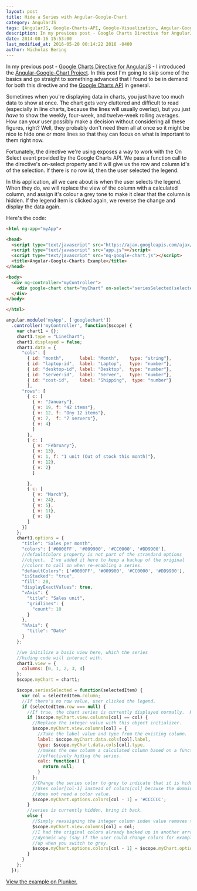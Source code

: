 ```yaml
---
layout: post
title: Hide a Series with Angular-Google-Chart
category: AngularJS
tags: [AngularJS, Google-Charts-API, Google-Visualization, Angular-Google-Chart]
description: In my previous post - Google Charts Directive for AngularJS - I introduced the Angular-Google-Chart Project.  In this post I'm going to skip some of the basics and go straight to something advanced that I found to be in demand for both this directive and the Google Charts API in general.
date: 2014-08-16 15:53:00
last_modified_at: 2016-05-20 00:14:22 2016 -0400
author: Nicholas Bering
---
```

In my previous post - <a class="tracked" href="{% post_url 2014-08-14-angular-google-chart %}">Google Charts Directive for AngularJS</a> - I introduced
the <a class="tracked" href="https://github.com/angular-google-chart/angular-google-chart/">Angular-Google-Chart Project</a>.  In this post I'm going to skip some of
the basics and go straight to something advanced that I found to be in demand
for both this directive and the <a class="tracked" href="https://developers.google.com/chart/">Google Charts API</a> in general.

Sometimes when you're displaying data in charts, you just have too much data to
show at once.  The chart gets very cluttered and difficult to read (especially
in line charts, because the lines will usually overlap), but you just *have* to
show the weekly, four-week, and twelve-week rolling averages.  How can your user
possibly make a decision without considering all these figures, right?  Well,
they probably don't need them all at once so it might be nice to hide one or
more lines so that they can focus on what is important to them right now.

Fortunately, the directive we're using exposes a way to work with the On Select
event provided by the Google Charts API.  We pass a function call to the
directive's on-select property and it will give us the row and column id's of
the selection.  If there is no row id, then the user selected the legend.

In this application, all we care about is when the user selects the legend.
When they do, we will replace the view of the column with a calculated column,
and assign it's colour a grey tone to make it clear that the column is hidden.
If the legend item is clicked again, we reverse the change and display the data
again.

Here's the code:

```html
<html ng-app="myApp">

<head>
  <script type="text/javascript" src="https://ajax.googleapis.com/ajax/libs/angularjs/1.3.0-beta.18/angular.js"></script>
  <script type="text/javascript" src="app.js"></script>
  <script type="text/javascript" src="ng-google-chart.js"></script>
  <title>Angular-Google-Charts Example</title>
</head>

<body>
  <div ng-controller="myController">
    <div google-chart chart="myChart" on-select="seriesSelected(selectedItem)"></div>
  </div>
</body>

</html>
```

```js
angular.module('myApp', ['googlechart'])
  .controller('myController', function($scope) {
    var chart1 = {};
    chart1.type = "LineChart";
    chart1.displayed = false;
    chart1.data = {
      "cols": [
        { id: "month",      label: "Month",    type: "string"},
        { id: "laptop-id",  label: "Laptop",   type: "number"},
        { id: "desktop-id", label: "Desktop",  type: "number"},
        { id: "server-id",  label: "Server",   type: "number"},
        { id: "cost-id",    label: "Shipping",  type: "number"}
        ],
      "rows": [
        { c: [
          { v: "January"},
          { v: 19, f: "42 items"},
          { v: 12, f: "Ony 12 items"},
          { v: 7,  f: "7 servers"},
          { v: 4}
          ]
        },
        { c: [
          { v: "February"},
          { v: 13},
          { v: 1, f: "1 unit (Out of stock this month)"},
          { v: 12},
          { v: 2}
          ]

        },
        { c: [
          { v: "March"},
          { v: 24},
          { v: 5},
          { v: 11},
          { v: 6}
        ]
      }]
    };
    chart1.options = {
      "title": "Sales per month",
      "colors": ['#0000FF', '#009900', '#CC0000', '#DD9900'],
      //defaultColors property is not part of the strandard options
      //object.  I've added it here to keep a backup of the original
      //colors to call on when re-enabling a series.
      "defaultColors": ['#0000FF', '#009900', '#CC0000', '#DD9900'],
      "isStacked": "true",
      "fill": 20,
      "displayExactValues": true,
      "vAxis": {
        "title": "Sales unit",
        "gridlines": {
          "count": 10
        }
      },
      "hAxis": {
        "title": "Date"
      }
    };

    //we initilize a basic view here, which the series
    //hiding code will interact with.
    chart1.view = {
      columns: [0, 1, 2, 3, 4]
    };
    $scope.myChart = chart1;

    $scope.seriesSelected = function(selectedItem) {
      var col = selectedItem.column;
      //If there's no row value, user clicked the legend.
      if (selectedItem.row === null) {
        //If true, the chart series is currently displayed normally.  Hide it.
        if ($scope.myChart.view.columns[col] == col) {
          //Replace the integer value with this object initializer.
          $scope.myChart.view.columns[col] = {
            //Take the label value and type from the existing column.
            label: $scope.myChart.data.cols[col].label,
            type: $scope.myChart.data.cols[col].type,
            //makes the new column a calculated column based on a function that returns null,
            //effectively hiding the series.
            calc: function() {
              return null;
            }
          };
          //Change the series color to grey to indicate that it is hidden.
          //Uses color[col-1] instead of colors[col] because the domain column (in my case the date values)
          //does not need a color value.
          $scope.myChart.options.colors[col - 1] = '#CCCCCC';
        }
        //series is currently hidden, bring it back.
        else {
          //Simply reassigning the integer column index value removes the calculated column.
          $scope.myChart.view.columns[col] = col;
          //I had the original colors already backed up in another array.  If you want to do this in a more
          //dynamic way (say if the user could change colors for example), then you'd need to have them backed
          //up when you switch to grey.
          $scope.myChart.options.colors[col - 1] = $scope.myChart.options.defaultColors[col - 1];
        }
      }
    };
  });
```

<a class="tracked" href="http://embed.plnkr.co/lOXTg5XRggwdctUedvfl/preview">View the example on Plunker.</a>
